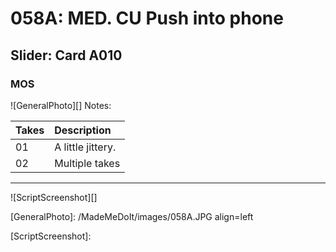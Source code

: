 # 058A: MED. CU Push into phone

## Slider: Card A010

### MOS

![GeneralPhoto][]
Notes: 

| Takes | Description |
|:---|:----|
| 01 | A little jittery. |
| 02 | Multiple takes |

----

![ScriptScreenshot][]


[GeneralPhoto]:  /MadeMeDoIt/images/058A.JPG align=left

[ScriptScreenshot]: 